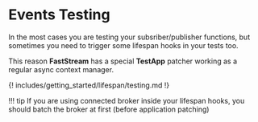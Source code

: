 # Events Testing

In the most cases you are testing your subsriber/publisher functions, but sometimes you need to trigger some lifespan hooks in your tests too.

This reason **FastStream** has a special **TestApp** patcher working as a regular async context manager.

{! includes/getting_started/lifespan/testing.md !}

!!! tip
    If you are using connected broker inside your lifespan hooks, you should batch the broker at first (before application patching)
